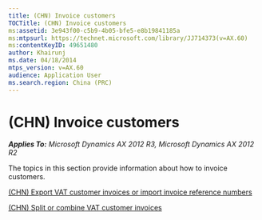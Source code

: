 ```yaml
---
title: (CHN) Invoice customers
TOCTitle: (CHN) Invoice customers
ms:assetid: 3e943f00-c5b9-4b05-bfe5-e8b19841185a
ms:mtpsurl: https://technet.microsoft.com/library/JJ714373(v=AX.60)
ms:contentKeyID: 49651480
author: Khairunj
ms.date: 04/18/2014
mtps_version: v=AX.60
audience: Application User
ms.search.region: China (PRC)
---
```


# (CHN) Invoice customers 


_**Applies To:** Microsoft Dynamics AX 2012 R3, Microsoft Dynamics AX 2012 R2_

The topics in this section provide information about how to invoice customers.

[(CHN) Export VAT customer invoices or import invoice reference numbers](chn-export-vat-customer-invoices-or-import-invoice-reference-numbers.md)

[(CHN) Split or combine VAT customer invoices](chn-split-or-combine-vat-customer-invoices.md)

  



